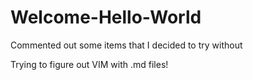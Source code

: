 # Welcome-Hello-World
Commented out some items that I decided to try without

Trying to figure out VIM with .md files!





